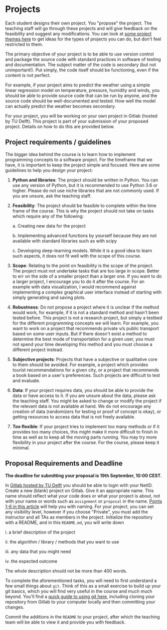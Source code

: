# Projects 

Each student designs their own project. You "propose" the project. The teaching staff will go through these projects and will give feedback on the feasibility and suggest any modifications. You can look at [some project themes here](themes.md) to get ideas for the types of projects you can do, but don't feel restricted to them.

The primary objective of your project is to be able to use version control and package the source code with standard practices in software of testing and documentation. The subject matter of the code is secondary (but not unimportant!). Put simply, the code itself should be functioning, even if the content is not perfect. 

For example, if your project aims to predict the weather using a simple linear regression model on temperature, pressure, humidity and winds, you should be able to provide source code that can be run by anyone, and the source code should be well-documented and tested. How well the model can actually predict the weather becomes secondary.

For your project, you will be working on your own project in Gitlab (hosted by TU Delft). This project is part of your submission of your proposed project. Details on how to do this are provided below.

## Project requirements / guidelines

The bigger idea behind the course is to learn how to implement programming concepts to a software project. For the timeframe that we have, it is important to keep the project simple and focused. Here are some guidelines to help you design your project:

1. **Python and libraries**: The project should be written in Python. You can use any version of Python, but it is recommended to use Python 3.6 or higher. Please do not use niche libraries that are not commonly used. If you are unsure, ask the teaching staff. 

2. **Feasibility**: The project should be feasible to complete within the time frame of the course. This is why the project should not take on tasks which require any of the following:

    a. Creating new data for the project

    b. Implementing advanced functions by yourself because they are not available with standard libraries such as with scipy

    c. Developing deep-learning models. While it is a good idea to learn such aspects, it does not fit well with the scope of this course. 

3. **Scope**: Relating to the point on feasibility is the scope of the project. The project must not undertake tasks that are too large in scope. Better to err on the side of a smaller project than a larger one. If you want to do a larger project, I encourage you to do it after the course. For an example with data visualization, I would recommend against implementing a complex graphical user interface instead of starting with simply generating and saving plots.

4. **Robustness**: Do not propose a project where it is unclear if the method would work, for example, if it is not a standard method and hasn't been tested before. This project is not a research project, but simply a testbed for the different programming concepts we will learn. For example, you want to work on a project that recommends private v/s public transport based on some user inputs. But if there doesn't exist a method to determine the best mode of transportation for a given user, you must not spend your time developing this method and you must choose a different project instead.

5. **Subjective projects**: Projects that have a subjective or qualitative core to them should be avoided. For example, a project which provides tourist recommendations for a given city, or a project that recommends a book based on a user's preferences. Such projects are difficult to test and evaluate. 

6. **Data**: If your project requires data, you should be able to provide the data or have access to it. If you are unsure about the data, please ask the teaching staff. You might be asked to change or modify the project if the relevant data is not available at hand. We do not encourage any creation of data (randomizers for testing or proof of concept is okay), or getting resources to access data that is not freely available.

7. **Too flexible**: If your project tries to implement too many methods or if it provides too many choices, this might make it more difficult to finish in time as well as to keep all the moving parts running. You may try more flexibility in your project after the course. For the course, please keep it minimal. 

## Proposal Requirements and Deadline

**The deadline for submitting your proposal is 19th September, 10:00 CEST.**

In [Gitlab hosted by TU Delft](https://gitlab.tudelft.nl/) you should be able to login with your NetID. Create a new (blank) project on Gitlab. Give it an appropriate name. This name should reflect what your code does or what your project is about, not with your name or words such as `assignment` or `proposal` in the name. [Points 1-6 in this article](https://sd.blackball.lv/en/articles/read/18956) will help you with naming. For your project, you can set any visibility level, however if you choose "Private", you must add the instructor and all TAs as members in the project. Initialize the repository with a README, and in this `README.md`, you will write down 

i. a brief description of the project

ii. the algorithm / library / methods that you want to use

iii. any data that you might need

iv. the expected outcome 

The whole description should not be more than 400 words.

To complete the aforementioned tasks, you will need to first understand a few small things about `git`. Think of this as a small exercise to build up your git basics, which you will find very useful in the course and much much beyond. You'll find a [quick guide to using git here](../../learning/quick-guide-to-git.md), including cloning your repository from Gitlab to your computer locally and then committing your changes.

Commit the additions in the `README` to your project, after which the teaching team will be able to view it and provide you with feedback. 
